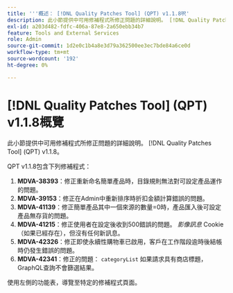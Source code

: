 ```yaml
---
title: '''概述： [!DNL Quality Patches Tool] (QPT) v1.1.8呎'
description: 此小節提供中可用修補程式所修正問題的詳細說明。 [!DNL Quality Patches Tool] (QPT) v1.1.8。
exl-id: a203d482-fdfc-406a-87e8-2a650ebb34b7
feature: Tools and External Services
role: Admin
source-git-commit: 1d2e0c1b4a8e3d79a362500ee3ec7bde84a6ce0d
workflow-type: tm+mt
source-wordcount: '192'
ht-degree: 0%

---
```


# [!DNL Quality Patches Tool] (QPT) v1.1.8概覽

此小節提供中可用修補程式所修正問題的詳細說明。 [!DNL Quality Patches Tool] (QPT) v1.1.8。

QPT v1.1.8包含下列修補程式：

1. **MDVA-38393**：修正重新命名簡單產品時，目錄規則無法對可設定產品運作的問題。
1. **MDVA-39153**：修正在Admin中重新排序時折扣金額計算錯誤的問題。
1. **MDVA-41139**：修正簡單產品其中一個來源的數量=0時，產品匯入後可設定產品無存貨的問題。
1. **MDVA-41215**：修正使用者在設定後收到500錯誤的問題。 *影像訊息* Cookie （如果已經存在），但沒有任何新訊息。
1. **MDVA-42326**：修正即使永續性購物車已啟用，客戶在工作階段逾時後結帳時仍發生錯誤的問題。
1. **MDVA-42341**：修正的問題： `categoryList` 如果請求具有商店標題，GraphQL查詢不會篩選結果。

使用左側的功能表，導覽至特定的修補程式頁面。
